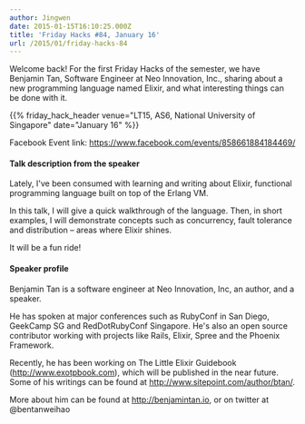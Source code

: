 ```yaml
---
author: Jingwen
date: 2015-01-15T16:10:25.000Z
title: 'Friday Hacks #84, January 16'
url: /2015/01/friday-hacks-84
---
```


Welcome back! For the first Friday Hacks of the semester, we have Benjamin Tan,
Software Engineer at Neo Innovation, Inc., sharing about a new programming
language named Elixir, and what interesting things can be done with it.

{{% friday_hack_header venue="LT15, AS6, National University of Singapore" date="January 16" %}}

Facebook Event link: https://www.facebook.com/events/858661884184469/

#### Talk description from the speaker
Lately, I've been consumed with learning and writing about Elixir, functional
programming language built on top of the Erlang VM.

In this talk, I will give a quick walkthrough of the language. Then, in short
examples, I will demonstrate concepts such as concurrency, fault tolerance and
distribution – areas where Elixir shines.

It will be a fun ride!

#### Speaker profile

Benjamin Tan is a software engineer at Neo Innovation, Inc, an author, and a
speaker.

He has spoken at major conferences such as RubyConf in San Diego, GeekCamp SG
and RedDotRubyConf Singapore. He's also an open source contributor working with
projects like Rails, Elixir, Spree and the Phoenix Framework.

Recently, he has been working on The Little Elixir Guidebook
(http://www.exotpbook.com), which will be published in the near future. Some of
his writings can be found at http://www.sitepoint.com/author/btan/.

More about him can be found at http://benjamintan.io, or on twitter at
@bentanweihao

